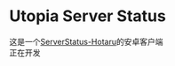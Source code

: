 # Utopia Server Status
这是一个[ServerStatus-Hotaru](https://github.com/cokemine/ServerStatus-Hotaru)的安卓客户端  
正在开发